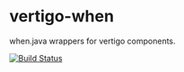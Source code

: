# vertigo-when

when.java wrappers for vertigo components.

[![Build Status](https://travis-ci.org/ef-labs/vertigo-when.png)](https://travis-ci.org/ef-labs/vertigo-when)
